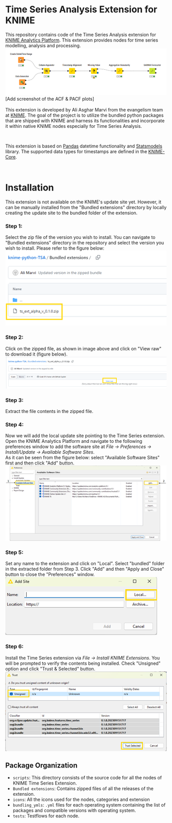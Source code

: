 # Time Series Analysis Extension for KNIME

This repository contains code of the Time Series Analysis extension for [KNIME Analytics Platform](https://www.knime.com/knime-analytics-platform "KNIME"). This extension provides nodes for time series modelling, analysis and processing.
<br>
![](imgs/6.png)
<br>
[Add screenshot of the ACF & PACF plots]
<br>
<br>
This extension is developed by Ali Asghar Marvi from the evangelism team at [KNIME](https://www.knime.com/ "KNIME"). The goal of the project is to utilize the bundled python packages that are shipped with KNIME and harness its functionalities and incorporate it within native KNIME nodes especially for Time Series Analysis. 

<br>

This extension is based on [Pandas](https://pandas.pydata.org/ "Pandas") datetime functionality and [Statsmodels](https://www.statsmodels.org/stable/index.html "Statsmodels") library. The supported data types for timestamps are defined in the [KNIME-Core](https://github.com/knime/knime-core/tree/master/org.knime.core/src/eclipse/org/knime/core/data/date "KNIME Date Types").

<br>

# Installation

This extension is not available on the KNIME's update site yet. However, it can be manually installed from the "Bundled extensions" directory by locally creating the update site to the bundled folder of the extension.
<br>

### Step 1:
Select the zip file of the version you wish to install. You can navigate to "Bundled extensions" directory in the repository and select the version you wish to install. Please refer to the figure below:
<br>
![](imgs/1.png)

### Step 2:
Click on the zipped file, as shown in image above and click on "View raw" to download it (figure below). 
<br>
![](imgs/2.png)

### Step 3:
Extract the file contents in the zipped file. 

### Step 4:
Now we will add the local update site pointing to the Time Series extension. Open the KNIME Analytics Platform and navigate to the following preferences window to add the software site at <i>File → Preferences → Install/Update → Available Software Sites</i>. 
<br>
As it can be seen from the figure below: select "Available Software Sites" first and then click "Add" button.
<br>
![](imgs/3.png)

### Step 5:
Set any name to the extension and click on "Local". Select "bundled" folder in the extracted folder from Step 3. Click "Add" and then "Apply and Close" button to close the "Preferences" window.
<br>
![](imgs/4.png)

### Step 6:
Install the Time Series extension via <i>File → Install KNIME Extensions</i>. You will be prompted to verify the contents being installed. Check "Unsigned" option and click "Trust & Selected" button. 
<br>
![](imgs/5.png)


## Package Organization


* `scripts`: This directory consists of the source code for all the nodes of KNIME Time Series Extension.
* `Bundled extensions`: Contains zipped files of all the releases of the extension.
* `icons`: All the icons used for the nodes, categories and extension
* `bundling_ymls`: `.yml` files for each operating system containing the list of packages and compatible versions with operating system.
* `tests`: Testflows for each node.



